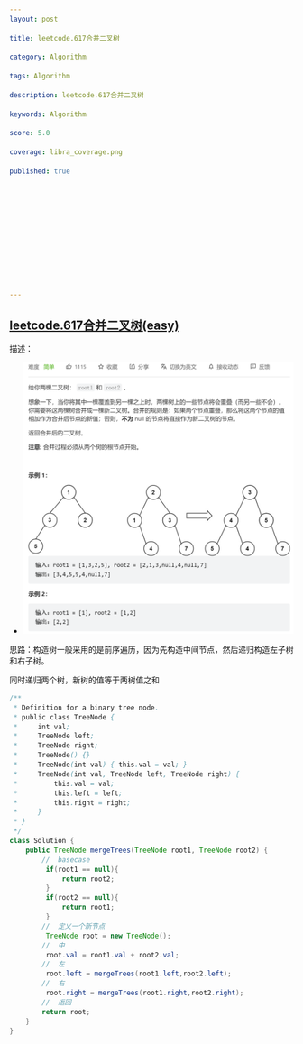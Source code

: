 ```yaml
---
layout: post

title: leetcode.617合并二叉树

category: Algorithm

tags: Algorithm

description: leetcode.617合并二叉树

keywords: Algorithm

score: 5.0

coverage: libra_coverage.png

published: true












---
```


## [leetcode.617合并二叉树(easy)](https://leetcode.cn/problems/merge-two-binary-trees/)

描述：

- ![image-20221111105246936](/assets/imgs/image-20221111105246936.png)


思路：构造树一般采用的是前序遍历，因为先构造中间节点，然后递归构造左子树和右子树。

同时递归两个树，新树的值等于两树值之和

```java
/**
 * Definition for a binary tree node.
 * public class TreeNode {
 *     int val;
 *     TreeNode left;
 *     TreeNode right;
 *     TreeNode() {}
 *     TreeNode(int val) { this.val = val; }
 *     TreeNode(int val, TreeNode left, TreeNode right) {
 *         this.val = val;
 *         this.left = left;
 *         this.right = right;
 *     }
 * }
 */
class Solution {
    public TreeNode mergeTrees(TreeNode root1, TreeNode root2) {
        //  basecase
         if(root1 == null){
             return root2;
         }
         if(root2 == null){
             return root1;
         }
        //  定义一个新节点
         TreeNode root = new TreeNode();
        //  中
         root.val = root1.val + root2.val;
        //  左
         root.left = mergeTrees(root1.left,root2.left);
        //  右
         root.right = mergeTrees(root1.right,root2.right);
        //  返回
        return root;
    }
}
```

